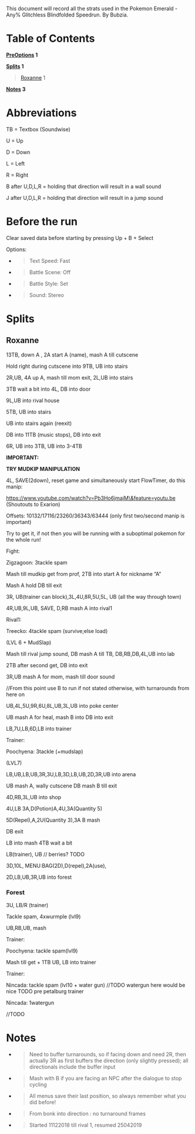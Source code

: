 This document will record all the strats used in the Pokemon Emerald -
Any% Glitchless Blindfolded Speedrun. By Bubzia.

# Table of Contents

**[PreOptions](#before-the-run) 1**

**[Splits](#splits) 1**

> [Roxanne](#roxanne) 1

**[Notes](#notes) 3**

# Abbreviations

TB = Textbox (Soundwise)

U = Up

D = Down

L = Left

R = Right

B after U,D,L,R = holding that direction will result in a wall sound

J after U,D,L,R = holding that direction will result in a jump sound

# Before the run

Clear saved data before starting by pressing Up + B + Select

Options:

  - > Text Speed: Fast

  - > Battle Scene: Off

  - > Battle Style: Set

  - > Sound: Stereo

# Splits

## Roxanne

13TB, down A , 2A start A (name), mash A till cutscene

Hold right during cutscene into 9TB, UB into stairs

2R,UB, 4A up A, mash till mom exit, 2L,UB into stairs

3TB wait a bit into 4L, DB into door

9L,UB into rival house

5TB, UB into stairs

UB into stairs again (reexit)

DB into 11TB (music stops), DB into exit

6R, UB into 3TB, UB into 3-4TB

**IMPORTANT:**

**TRY MUDKIP MANIPULATION**

4L, SAVE(2down), reset game and simultaneously start FlowTimer, do this
manip:

[<span class="underline">https://www.youtube.com/watch?v=Pb3Ho6jmajM\&feature=youtu.be</span>](https://www.youtube.com/watch?v=Pb3Ho6jmajM&feature=youtu.be)
(Shoutouts to Exarion)

Offsets: 10132/17116/23260/36343/63444 (only first two/second manip is
important)

Try to get it, if not then you will be running with a suboptimal pokemon
for the whole run\!

Fight:

Zigzagoon: 3tackle spam

Mash till mudkip get from prof, 2TB into start A for nickname “A”

Mash A hold DB till exit

3R, UB(trainer can block),3L,4U,8R,5U,5L, UB (all the way through town)

4R,UB,9L,UB, SAVE, D,RB mash A into rival1

Rival1:

Treecko: 4tackle spam (survive;else load)

(LVL 6 + MudSlap)

Mash till rival jump sound, DB mash A till TB, DB,RB,DB,4L,UB into lab

2TB after second get, DB into exit

3R,UB mash A for mom, mash till door sound

//From this point use B to run if not stated otherwise, with turnarounds
from here on

UB,4L,5U,9R,6U,8L,UB,3L,UB into poke center

UB mash A for heal, mash B into DB into exit

LB,7U,LB,6D,LB into trainer

Trainer:

Poochyena: 3tackle (+mudslap)

(LVL7)

LB,UB,LB,UB,3R,3U,LB,3D,LB,UB,2D,3R,UB into arena

UB mash A, wally cutscene DB mash B till exit

4D,RB,3L,UB into shop

4U,LB 3A,D(Potion)A,4U,3A(Quantity 5)

5D(Repel),A,2U(Quantity 3),3A B mash

DB exit

LB into mash 4TB wait a bit

LB(trainer), UB // berries? TODO

3D,10L, MENU:BAG(2D),D(repel),2A(use),

2D,LB,UB,3R,UB into forest

### Forest

3U, LB/R (trainer)

Tackle spam, 4xwurmple (lvl9)

UB,RB,UB, mash

Trainer:

Poochyena: tackle spam(lvl9)

Mash till get + 1TB UB, LB into trainer

Trainer:

Nincada: tackle spam (lvl10 + water gun) //TODO watergun here would be
nice TODO pre petalburg trainer

Nincada: 1watergun

//TODO

# Notes

  - > Need to buffer turnarounds, so if facing down and need 2R, then
    > actually 3R as first buffers the direction (only slightly
    > pressed); all directionals include the buffer input

  - > Mash with B if you are facing an NPC after the dialogue to stop
    > cycling

  - > All menus save their last position, so always remember what you
    > did before\!

  - > From bonk into direction : no turnaround frames

  - > Started 11122018 till rival 1, resumed 25042019
